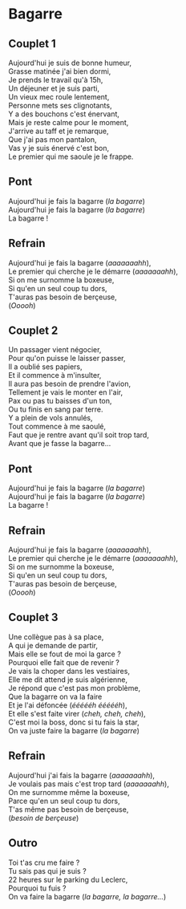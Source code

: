 # Bagarre

## Couplet 1

Aujourd'hui je suis de bonne humeur,\
Grasse matinée j'ai bien dormi, \
Je prends le travail qu'à 15h,\
Un déjeuner et je suis parti, \
Un vieux mec roule lentement,\
Personne mets ses clignotants, \
Y a des bouchons c'est énervant,\
Mais je reste calme pour le moment, \
J'arrive au taff et je remarque,\
Que j'ai pas mon pantalon, \
Vas y je suis énervé c'est bon,\
Le premier qui me saoule je le frappe.

## Pont

Aujourd'hui je fais la bagarre (_la bagarre_) \
Aujourd'hui je fais la bagarre (_la bagarre_)\
La bagarre !

## Refrain

Aujourd'hui je fais la bagarre (_aaaaaaahh_),\
Le premier qui cherche je le démarre (_aaaaaaahh_), \
Si on me surnomme la boxeuse,\
Si qu'en un seul coup tu dors, \
T'auras pas besoin de berçeuse,\
(_Ooooh_)

## Couplet 2

Un passager vient négocier,\
Pour qu'on puisse le laisser passer, \
Il a oublié ses papiers,\
Et il commence à m'insulter, \
Il aura pas besoin de prendre l'avion,\
Tellement je vais le monter en l'air, \
Pax ou pas tu baisses d'un ton,\
Ou tu finis en sang par terre. \
Y a plein de vols annulés,\
Tout commence à me saoulé, \
Faut que je rentre avant qu'il soit trop tard,\
Avant que je fasse la bagarre...

## Pont

Aujourd'hui je fais la bagarre (_la bagarre_)\
Aujourd'hui je fais la bagarre (_la bagarre_)\
La bagarre !

## Refrain

Aujourd'hui je fais la bagarre (_aaaaaaahh_),\
Le premier qui cherche je le démarre (_aaaaaaahh_), \
Si on me surnomme la boxeuse,\
Si qu'en un seul coup tu dors, \
T'auras pas besoin de berçeuse,\
(_Ooooh_)

## Couplet 3

Une collègue pas à sa place,\
A qui je demande de partir, \
Mais elle se fout de moi la garce ?\
Pourquoi elle fait que de revenir ? \
Je vais la choper dans les vestiaires,\
Elle me dit attend je suis algérienne, \
Je répond que c'est pas mon problème,\
Que la bagarre on va la faire\
Et je l'ai défoncée (_éééééh éééééh_),\
Et elle s'est faite virer (_cheh, cheh, cheh_), \
C'est moi la boss, donc si tu fais la star,\
On va juste faire la bagarre (_la bagarre_)

## Refrain

Aujourd'hui j'ai fais la bagarre (_aaaaaaahh_),\
Je voulais pas mais c'est trop tard (_aaaaaaahh_), \
On me surnomme même la boxeuse,\
Parce qu'en un seul coup tu dors, \
T'as même pas besoin de berçeuse,\
(_besoin de berçeuse_)

## Outro

Toi t'as cru me faire ?\
Tu sais pas qui je suis ? \
22 heures sur le parking du Leclerc, \
Pourquoi tu fuis ?\
On va faire la bagarre (_la bagarre, la bagarre..._)
